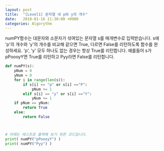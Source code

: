 ```yaml
---
layout: post
title:  "[Level1] 문자열 내 p와 y의 개수"
date:   2018-01-16 11:30:00 +0900
categories: Algorythm
---
```


numPY함수는 대문자와 소문자가 섞여있는 문자열 s를 매개변수로 입력받습니다.
s에 'p'의 개수와 'y'의 개수를 비교해 같으면 True, 다르면 False를 리턴하도록 함수를 완성하세요. 'p', 'y' 모두 하나도 없는 경우는 항상 True를 리턴합니다.
예를들어 s가 pPoooyY면 True를 리턴하고 Pyy라면 False를 리턴합니다.

```python
def numPY(s):
    pNum = 0
    yNum = 0
    for i in range(len(s)):
        if s[i] == "p" or s[i] =="P":
            pNum += 1
        elif s[i] == "y" or s[i] =="Y":
            yNum += 1
    if pNum == yNum:
        return True
    else:
        return False



# 아래는 테스트로 출력해 보기 위한 코드입니다.
print( numPY("pPoooyY") )
print( numPY("Pyy") )
```
